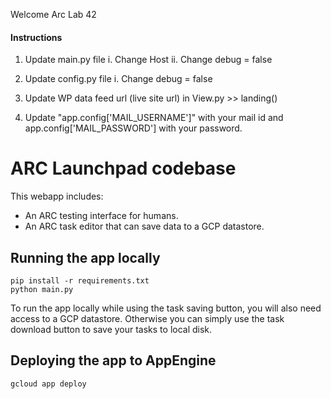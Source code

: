 Welcome Arc Lab 42

#### Instructions ###

1. Update main.py file 
   i. Change Host 
   ii. Change debug = false

2. Update config.py file
   i. Change debug = false

3. Update WP data feed url (live site url) in View.py >> landing()

4. Update "app.config['MAIL_USERNAME']" with your mail id and app.config['MAIL_PASSWORD'] with your password.


# ARC Launchpad codebase

This webapp includes:

- An ARC testing interface for humans.
- An ARC task editor that can save data to a GCP datastore.


## Running the app locally

```shell
pip install -r requirements.txt
python main.py
```

To run the app locally while using the task saving button, you will also need access
to a GCP datastore. Otherwise you can simply use the task download button to save your tasks
to local disk.

## Deploying the app to AppEngine

```shell
gcloud app deploy
```
